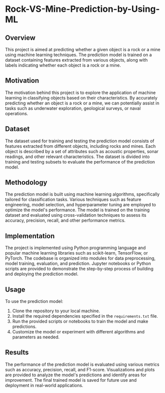 # Rock-VS-Mine-Prediction-by-Using-ML

## Overview

This project is aimed at predicting whether a given object is a rock or a mine using machine learning techniques. The prediction model is trained on a dataset containing features extracted from various objects, along with labels indicating whether each object is a rock or a mine.

## Motivation

The motivation behind this project is to explore the application of machine learning in classifying objects based on their characteristics. By accurately predicting whether an object is a rock or a mine, we can potentially assist in tasks such as underwater exploration, geological surveys, or naval operations.

## Dataset

The dataset used for training and testing the prediction model consists of features extracted from different objects, including rocks and mines. Each object is described by a set of attributes such as acoustic properties, sonar readings, and other relevant characteristics. The dataset is divided into training and testing subsets to evaluate the performance of the prediction model.

## Methodology

The prediction model is built using machine learning algorithms, specifically tailored for classification tasks. Various techniques such as feature engineering, model selection, and hyperparameter tuning are employed to optimize the model's performance. The model is trained on the training dataset and evaluated using cross-validation techniques to assess its accuracy, precision, recall, and other performance metrics.

## Implementation

The project is implemented using Python programming language and popular machine learning libraries such as scikit-learn, TensorFlow, or PyTorch. The codebase is organized into modules for data preprocessing, model training, evaluation, and prediction. Jupyter notebooks or Python scripts are provided to demonstrate the step-by-step process of building and deploying the prediction model.

## Usage

To use the prediction model:

1. Clone the repository to your local machine.
2. Install the required dependencies specified in the `requirements.txt` file.
3. Run the provided scripts or notebooks to train the model and make predictions.
4. Customize the model or experiment with different algorithms and parameters as needed.

## Results

The performance of the prediction model is evaluated using various metrics such as accuracy, precision, recall, and F1-score. Visualizations and plots are provided to analyze the model's predictions and identify areas for improvement. The final trained model is saved for future use and deployment in real-world applications.
